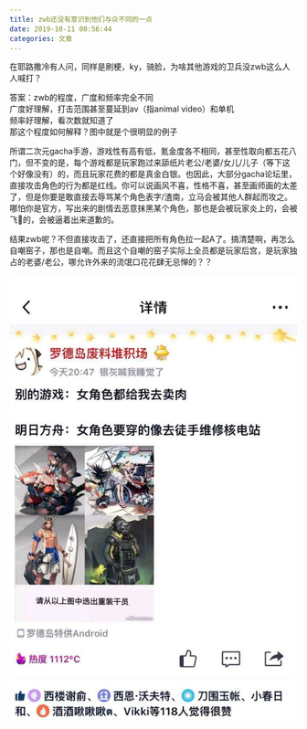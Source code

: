 ```yaml
---
title: zwb还没有意识到他们与众不同的一点
date: 2019-10-11 00:56:44
categories: 文章
---
```


在耶路撒冷有人问，同样是刷梗，ky，骑脸，为啥其他游戏的卫兵没zwb这么人人喊打？

答案：zwb的程度，广度和频率完全不同  
广度好理解，打击范围甚至蔓延到av（指animal video）和单机  
频率好理解，看次数就知道了  
那这个程度如何解释？图中就是个很明显的例子

所谓二次元gacha手游，游戏性有高有低，氪金度各不相同，甚至性取向都五花八门，但不变的是，每个游戏都是玩家跑过来舔纸片老公/老婆/女儿/儿子（等下这个好像没有）的，而且玩家花费的都是真金白银。也因此，大部分gacha论坛里，直接攻击角色的行为都是红线。你可以说画风不喜，性格不喜，甚至画师画的太差了，但是你要是敢直接去辱骂某个角色表字/渣南，立马会被其他人群起而攻之。哪怕你是官方，写出来的剧情去恶意抹黑某个角色，那也是会被玩家炎上的，会被飞🐎的，会被逼着出来道歉的。

结果zwb呢？不但直接攻击了，还直接把所有角色拉一起A了。搞清楚啊，再怎么自嘲窑子，那也是自嘲。而且这个自嘲的窑子实际上全员都是玩家后宫，是玩家独占的老婆/老公，哪允许外来的流氓口花花肆无忌惮的？？


![](2019-10-11-00-56/01.jpg)
